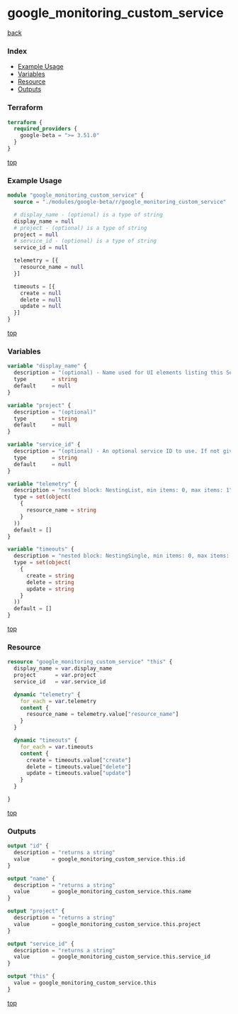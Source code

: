 # google_monitoring_custom_service

[back](../google-beta.md)

### Index

- [Example Usage](#example-usage)
- [Variables](#variables)
- [Resource](#resource)
- [Outputs](#outputs)

### Terraform

```terraform
terraform {
  required_providers {
    google-beta = ">= 3.51.0"
  }
}
```

[top](#index)

### Example Usage

```terraform
module "google_monitoring_custom_service" {
  source = "./modules/google-beta/r/google_monitoring_custom_service"

  # display_name - (optional) is a type of string
  display_name = null
  # project - (optional) is a type of string
  project = null
  # service_id - (optional) is a type of string
  service_id = null

  telemetry = [{
    resource_name = null
  }]

  timeouts = [{
    create = null
    delete = null
    update = null
  }]
}
```

[top](#index)

### Variables

```terraform
variable "display_name" {
  description = "(optional) - Name used for UI elements listing this Service."
  type        = string
  default     = null
}

variable "project" {
  description = "(optional)"
  type        = string
  default     = null
}

variable "service_id" {
  description = "(optional) - An optional service ID to use. If not given, the server will generate a\nservice ID."
  type        = string
  default     = null
}

variable "telemetry" {
  description = "nested block: NestingList, min items: 0, max items: 1"
  type = set(object(
    {
      resource_name = string
    }
  ))
  default = []
}

variable "timeouts" {
  description = "nested block: NestingSingle, min items: 0, max items: 0"
  type = set(object(
    {
      create = string
      delete = string
      update = string
    }
  ))
  default = []
}
```

[top](#index)

### Resource

```terraform
resource "google_monitoring_custom_service" "this" {
  display_name = var.display_name
  project      = var.project
  service_id   = var.service_id

  dynamic "telemetry" {
    for_each = var.telemetry
    content {
      resource_name = telemetry.value["resource_name"]
    }
  }

  dynamic "timeouts" {
    for_each = var.timeouts
    content {
      create = timeouts.value["create"]
      delete = timeouts.value["delete"]
      update = timeouts.value["update"]
    }
  }

}
```

[top](#index)

### Outputs

```terraform
output "id" {
  description = "returns a string"
  value       = google_monitoring_custom_service.this.id
}

output "name" {
  description = "returns a string"
  value       = google_monitoring_custom_service.this.name
}

output "project" {
  description = "returns a string"
  value       = google_monitoring_custom_service.this.project
}

output "service_id" {
  description = "returns a string"
  value       = google_monitoring_custom_service.this.service_id
}

output "this" {
  value = google_monitoring_custom_service.this
}
```

[top](#index)